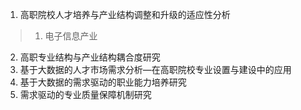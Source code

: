 1. 高职院校人才培养与产业结构调整和升级的适应性分析
> 1. 电子信息产业
2. 高职专业结构与产业结构耦合度研究
3. 基于大数据的人才市场需求分析—在高职院校专业设置与建设中的应用
4. 基于大数据的需求驱动的职业能力培养研究
5. 需求驱动的专业质量保障机制研究
